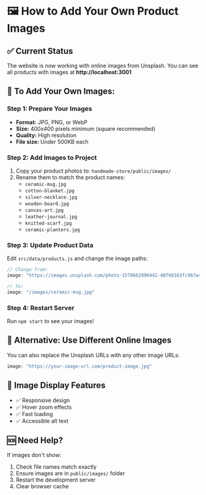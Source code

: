 # 🖼️ How to Add Your Own Product Images

## ✅ **Current Status**
The website is now working with online images from Unsplash. You can see all products with images at **http://localhost:3001**

## 📁 **To Add Your Own Images:**

### **Step 1: Prepare Your Images**
- **Format:** JPG, PNG, or WebP
- **Size:** 400x400 pixels minimum (square recommended)
- **Quality:** High resolution
- **File size:** Under 500KB each

### **Step 2: Add Images to Project**
1. Copy your product photos to: `handmade-store/public/images/`
2. Rename them to match the product names:
   - `ceramic-mug.jpg`
   - `cotton-blanket.jpg`
   - `silver-necklace.jpg`
   - `wooden-board.jpg`
   - `canvas-art.jpg`
   - `leather-journal.jpg`
   - `knitted-scarf.jpg`
   - `ceramic-planters.jpg`

### **Step 3: Update Product Data**
Edit `src/data/products.js` and change the image paths:

```javascript
// Change from:
image: "https://images.unsplash.com/photo-1578662996442-48f60103fc96?w=400&h=400&fit=crop"

// To:
image: "/images/ceramic-mug.jpg"
```

### **Step 4: Restart Server**
Run `npm start` to see your images!

## 🔄 **Alternative: Use Different Online Images**
You can also replace the Unsplash URLs with any other image URLs:

```javascript
image: "https://your-image-url.com/product-image.jpg"
```

## 📱 **Image Display Features**
- ✅ Responsive design
- ✅ Hover zoom effects
- ✅ Fast loading
- ✅ Accessible alt text

## 🆘 **Need Help?**
If images don't show:
1. Check file names match exactly
2. Ensure images are in `public/images/` folder
3. Restart the development server
4. Clear browser cache 